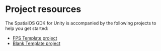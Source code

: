 # Project resources

The SpatialOS GDK for Unity is accompanied by the following projects to help you get started:

* [FPS Template project]({{urlRoot}}/projects/template-fps/overview)
* [Blank Template project]({{urlRoot}}/projects/template-blank/overview)
